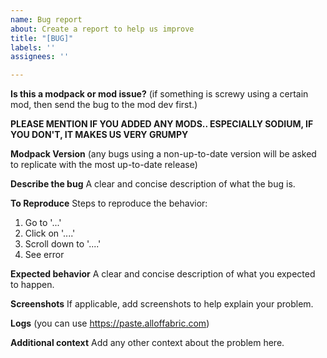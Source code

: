```yaml
---
name: Bug report
about: Create a report to help us improve
title: "[BUG]"
labels: ''
assignees: ''

---
```


**Is this a modpack or mod issue?**
(if something is screwy using a certain mod, then send the bug to the mod dev first.)

**PLEASE MENTION IF YOU ADDED ANY MODS.. ESPECIALLY SODIUM, IF YOU DON'T, IT MAKES US VERY GRUMPY**


**Modpack Version**
(any bugs using a non-up-to-date version will be asked to replicate with the most up-to-date release)


**Describe the bug**
A clear and concise description of what the bug is.

**To Reproduce**
Steps to reproduce the behavior:
1. Go to '...'
2. Click on '....'
3. Scroll down to '....'
4. See error

**Expected behavior**
A clear and concise description of what you expected to happen.

**Screenshots**
If applicable, add screenshots to help explain your problem.

**Logs**
(you can use https://paste.alloffabric.com)

**Additional context**
Add any other context about the problem here.
